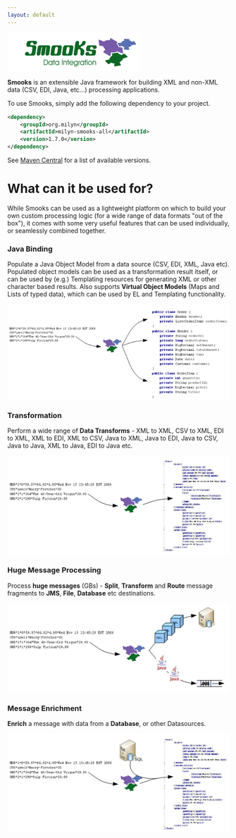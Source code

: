 ```yaml
---
layout: default
---
```

<span data-page-nav="/index"></span>

<div class="main-page-logo">
    <img src="/assets/images/smooks-logo.png" />
</div>

__Smooks__ is an extensible Java framework for building XML and non-XML data (CSV, EDI, Java, etc...) processing applications.

To use Smooks, simply add the following dependency to your project.

```xml
<dependency>
    <groupId>org.milyn</groupId>
    <artifactId>milyn-smooks-all</artifactId>
    <version>1.7.0</version>
</dependency>
```

See [Maven Central](https://mvnrepository.com/artifact/org.milyn/milyn-smooks-all) for a list of available versions.

# What can it be used for?

While Smooks can be used as a lightweight platform on which to build your own custom processing logic (for a wide
range of data formats "out of the box"), it comes with some very useful features that can be used individually,
or seamlessly combined together.

### Java Binding

Populate a Java Object Model from a data source (CSV, EDI, XML, Java etc). Populated object models can be used as a 
transformation result itself, or can be used by (e.g.) Templating resources for generating XML or other character
based results. Also supports __Virtual Object Models__ (Maps and Lists of typed data), which can be used by EL and 
Templating functionality.

![Java Binding](assets/images/Binding.png)

### Transformation

Perform a wide range of __Data Transforms__ - XML to XML, CSV to XML, EDI to XML, XML to EDI, XML to CSV, Java to XML,
Java to EDI, Java to CSV, Java to Java, XML to Java, EDI to Java etc.

![Transform](assets/images/Transform.png)

### Huge Message Processing

Process __huge messages__ (GBs) - __Split__, __Transform__ and __Route__ message fragments to __JMS__, __File__,
__Database__ etc destinations.

![Huge Message Processing](assets/images/Hugetrans.png)

### Message Enrichment

__Enrich__ a message with data from a __Database__, or other Datasources.

![Enrich Messages](assets/images/Enrich.png)


